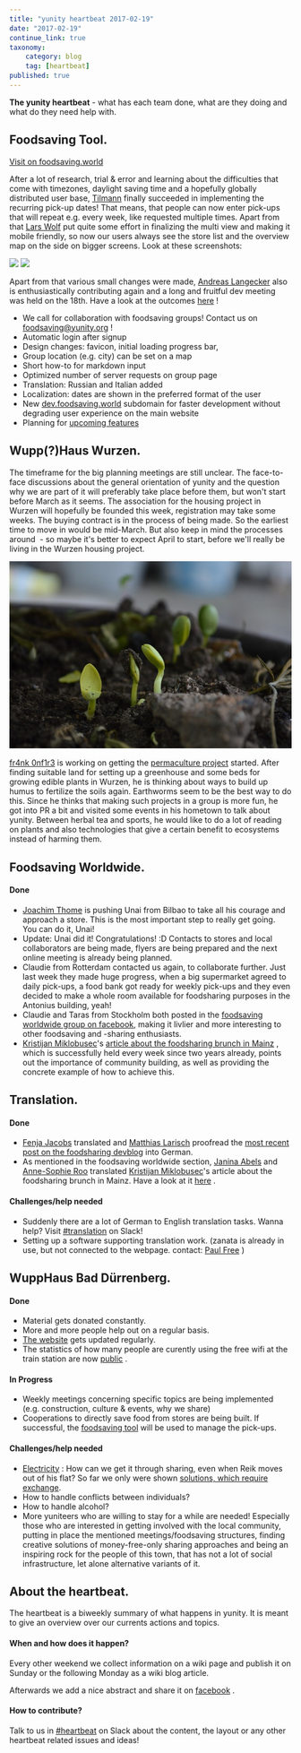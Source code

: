 ```yaml
---
title: "yunity heartbeat 2017-02-19"
date: "2017-02-19"
continue_link: true
taxonomy:
    category: blog
    tag: [heartbeat]
published: true
---
```


**The yunity heartbeat** - what has each team done, what are they doing and what do they need help with.

## Foodsaving Tool.

[Visit on foodsaving.world](https://foodsaving.world/)

After a lot of research, trial & error and learning about the difficulties that come with timezones, daylight saving time and a hopefully globally distributed user base, [Tilmann](https://yunity.atlassian.net/wiki/display/~tiltec) finally succeeded in implementing the recurring pick-up dates! That means, that people can now enter pick-ups that will repeat e.g. every week, like requested multiple times. Apart from that [Lars Wolf](https://yunity.atlassian.net/wiki/display/~donpiano) put quite some effort in finalizing the multi view and making it mobile friendly, so now our users always see the store list and the overview map on the side on bigger screens. Look at these screenshots:

![](https://cloud.githubusercontent.com/assets/17573771/23136123/82a5ba2e-f79b-11e6-85c3-f47afc95c713.png) ![](https://cloud.githubusercontent.com/assets/17573771/23135679/d36821ec-f799-11e6-9144-73722f58e80d.png)

Apart from that various small changes were made, [Andreas Langecker](https://yunity.atlassian.net/wiki/display/~chandi) also is enthusiastically contributing again and a long and fruitful dev meeting was held on the 18th. Have a look at the outcomes [here](https://yunity.atlassian.net/wiki/display/FSINT/2017-02-18+Dev+meeting) !

*   We call for collaboration with foodsaving groups! Contact us on [foodsaving@yunity.org](mailto:foodsaving@yunity.org) !
*   Automatic login after signup
*   Design changes: favicon, initial loading progress bar,
*   Group location (e.g. city) can be set on a map
*   Short how-to for markdown input
*   Optimized number of server requests on group page
*   Translation: Russian and Italian added
*   Localization: dates are shown in the preferred format of the user
*   New [dev.foodsaving.world](https://dev.foodsaving.world/) subdomain for faster development without degrading user experience on the main website
*   Planning for [upcoming features](https://github.com/yunity/foodsaving-frontend/blob/dev/ROADMAP.md)

## Wupp(?)Haus Wurzen.

The timeframe for the big planning meetings are still unclear. The face-to-face discussions about the general orientation of yunity and the question why we are part of it will preferably take place before them, but won't start before March as it seems. The association for the housing project in Wurzen will hopefully be founded this week, registration may take some weeks. The buying contract is in the process of being made. So the earliest time to move in would be mid-March. But also keep in mind the processes around  - so maybe it's better to expect April to start, before we'll really be living in the Wurzen housing project.

![](seedling.jpg)

[fr4nk 0nf1r3](https://yunity.atlassian.net/wiki/display/~fr4nk0nf1r3) is working on getting the [permaculture project](https://yunity.atlassian.net/wiki/display/YUCU/Permaculture) started. After finding suitable land for setting up a greenhouse and some beds for growing edible plants in Wurzen, he is thinking about ways to build up humus to fertilize the soils again. Earthworms seem to be the best way to do this. Since he thinks that making such projects in a group is more fun, he got into PR a bit and visited some events in his hometown to talk about yunity. Between herbal tea and sports, he would like to do a lot of reading on plants and also technologies that give a certain benefit to ecosystems instead of harming them.

## Foodsaving Worldwide.

#### Done

* [Joachim Thome](https://yunity.atlassian.net/wiki/display/~Joachim+Thome) is pushing Unai from Bilbao to take all his courage and approach a store. This is the most important step to really get going. You can do it, Unai!
* Update: Unai did it! Congratulations! :D Contacts to stores and local collaborators are being made, flyers are being prepared and the next online meeting is already being planned.
* Claudie from Rotterdam contacted us again, to collaborate further. Just last week they made huge progress, when a big supermarket agreed to daily pick-ups, a food bank got ready for weekly pick-ups and they even decided to make a whole room available for foodsharing purposes in the Antonius building, yeah!
* Claudie and Taras from Stockholm both posted in the [foodsaving worldwide group on facebook](https://www.facebook.com/groups/foodsaving.worldwide/), making it livlier and more interesting to other foodsaving and -sharing enthusiasts.
*   [Kristijan Miklobusec](https://yunity.atlassian.net/wiki/display/~Kristijan+Miklobusec)'s [article about the foodsharing brunch in Mainz](https://yunity.atlassian.net/wiki/display/FSINT/Foodsharing+Brunch) , which is successfully held every week since two years already, points out the importance of community building, as well as providing the concrete example of how to achieve this.

## Translation.

#### Done

* [Fenja Jacobs](https://yunity.atlassian.net/wiki/display/~fenja.jacobs) translated and [Matthias Larisch](https://yunity.atlassian.net/wiki/display/~matthias) proofread the [most recent post on the foodsharing devblog](https://devblog.foodsharing.de/2017/02/06/new-year-progress-review-de.html) into German.
* As mentioned in the foodsaving worldwide section, [Janina Abels](https://yunity.atlassian.net/wiki/display/~Janina) and [Anne-Sophie Roo](https://yunity.atlassian.net/wiki/display/~Anne-Sophie) translated [Kristijan Miklobusec](https://yunity.atlassian.net/wiki/display/~Kristijan+Miklobusec)'s article about the foodsharing brunch in Mainz. Have a look at it [here](https://yunity.atlassian.net/wiki/display/FSINT/Foodsharing+Brunch) .

#### Challenges/help needed

* Suddenly there are a lot of German to English translation tasks. Wanna help? Visit [#translation](https://yunity.slack.com/messages/translation/) on Slack!
* Setting up a software supporting translation work. (zanata is already in use, but not connected to the webpage. contact: [Paul Free](https://yunity.atlassian.net/wiki/display/~Paul+Free) )

## WuppHaus Bad Dürrenberg.

#### Done

*   Material gets donated constantly.
*   More and more people help out on a regular basis.
*   [The website](https://wupphaus.yunity.org/) gets updated regularly.
*   The statistics of how many people are curently using the free wifi at the train station are now [public](http://fux6ma2yelvfrwuk.myfritz.net:12346/cgi-bin/botinfo.txt?cat=users) .

#### In Progress

* Weekly meetings concerning specific topics are being implemented (e.g. construction, culture & events, why we share)
* Cooperations to directly save food from stores are being built. If successful, the [foodsaving tool](https://foodsaving.world/#!/login) will be used to manage the pick-ups.

#### Challenges/help needed

* [Electricity](https://yunity.atlassian.net/wiki/display/BADUE/Electricity) : How can we get it through sharing, even when Reik moves out of his flat? So far we only were shown [solutions, which require exchange](https://yunity.atlassian.net/wiki/display/BADUE/Stromanschluss%3A+2017-02-16+Besuch+von+SEG+LiPro).
* How to handle conflicts between individuals?
* How to handle alcohol?
* More yuniteers who are willing to stay for a while are needed! Especially those who are interested in getting involved with the local community, putting in place the mentioned meetings/foodsaving structures, finding creative solutions of money-free-only sharing approaches and being an inspiring rock for the people of this town, that has not a lot of social infrastructure, let alone alternative variants of it.

## About the heartbeat.

The heartbeat is a biweekly summary of what happens in yunity. It is meant to give an overview over our currents actions and topics.

#### When and how does it happen?

Every other weekend we collect information on a wiki page and publish it on Sunday or the following Monday as a wiki blog article.

Afterwards we add a nice abstract and share it on [facebook](https://www.facebook.com/yunity.org/) .

#### How to contribute?

Talk to us in [#heartbeat](https://yunity.slack.com/messages/heartbeat/) on Slack about the content, the layout or any other heartbeat related issues and ideas!
